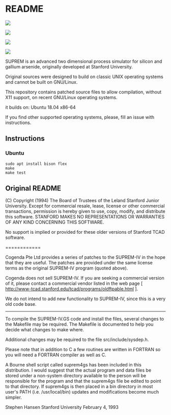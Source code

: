 # README

![](https://github.com/ZanderThannhauser/WMU-CS-4900-11137-SUPREM-Resurrection/workflows/Keyread/badge.svg)

![](https://github.com/ZanderThannhauser/WMU-CS-4900-11137-SUPREM-Resurrection/workflows/Preprocessor/badge.svg)

![](https://github.com/ZanderThannhauser/WMU-CS-4900-11137-SUPREM-Resurrection/workflows/Scraper/badge.svg)

![](https://github.com/ZanderThannhauser/WMU-CS-4900-11137-SUPREM-Resurrection/workflows/Suprem/badge.svg)

SUPREM is an advanced two dimensional process simulator for silicon and
gallium arsenide, originally developed at Stanford University.

Original sources were designed to build on classic UNIX operating systems
and cannot be built on GNU/Linux. 

This repository contains patched source files to allow compilation, without
X11 support, on recent GNU/Linux operating systems.

it builds on: Ubuntu 18.04 x86-64

If you find other supported operating systems, please, fill an issue with
instructions.

## Instructions

### Ubuntu

	sudo apt install bison flex
	make
	make test

## Original README

(C) Copyright (1994) The Board of Trustees of the Leland Stanford Junior
University. Except for commercial resale, lease, license or other commercial
transactions, permission is hereby given to use, copy, modify, and
distribute this software. STANFORD MAKES NO REPRESENTATIONS OR WARRANTIES
OF ANY KIND CONCERNING THIS SOFTWARE.

No support is implied or provided for these older versions of Stanford
TCAD software.

============

Cogenda Pte Ltd provides a series of patches to the SUPREM-IV in the hope
that they are useful. The patches are provided under the same license terms
as the original SUPREM-IV program (quoted above).

Cogenda does not sell SUPREM-IV. If you are seeking a commercial version of
it, please contact a commercial vendor listed in the web page
[ http://www-tcad.stanford.edu/tcad/programs/oldftpable.html ].

We do not intend to add new functionality to SUPREM-IV, since this is a
very old code base.

------------

To compile the SUPREM-IV.GS code and install the files, several changes
to the Makefile may be required.  The Makefile is documented to help
you decide what changes to make where. 

Additional changes may be required to the file src/include/sysdep.h.

Please note that in addition to C a few routines are written in FORTRAN
so you will need a FORTRAN compiler as well as C.

A Bourne shell script called suprem4gs has been included in this
distribution.  I would suggest that the actual program and data
files be stored under a non-system directory available to the
person will be responsible for the program and that the suprem4gs
file be edited to point to that directory.  If suprem4gs is then
placed in a bin directory in most user's PATH (i.e. /usr/local/bin)
updates and modifications become much simpler.

Stephen Hansen
Stanford University
February 4, 1993
